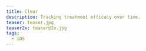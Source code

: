 ```yaml
---
title: Clear
description: Tracking treatment efficacy over time.
teaser: teaser.jpg
teaser2x: teaser@2x.jpg
tags:
  - iOS
---
```

